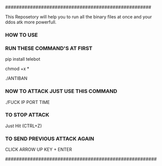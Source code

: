 #####################################################

This Reposetory will help you to run all the binary files at once and your ddos atk more powerfull.

### HOW TO USE ###
### RUN THESE COMMAND'S AT FIRST ###

pip install telebot

chmod +x *

./ANTIBAN

### NOW TO ATTACK JUST USE THIS COMMAND ###

./FUCK IP PORT TIME

### TO STOP ATTACK ###

Just Hit (CTRL+Z)

### TO SEND PREVIOUS ATTACK AGAIN ###

CLICK ARROW UP KEY + ENTER

#######################################################

